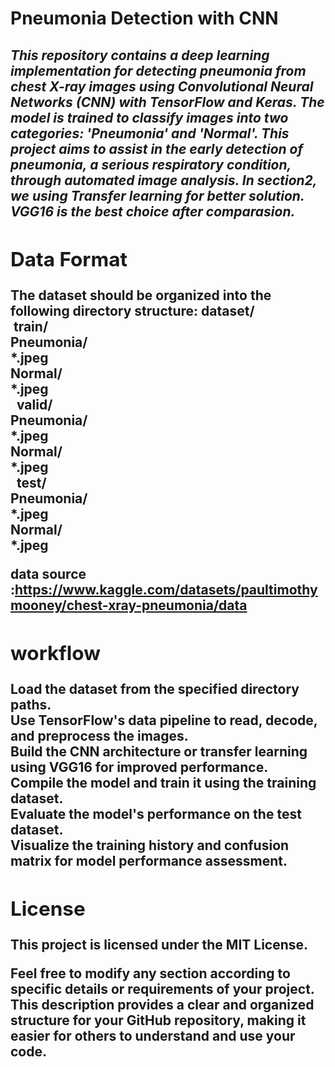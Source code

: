 <h1>Pneumonia Detection with CNN </h1>
<h2><Overview</h2>
<h5>
This repository contains a deep learning implementation for detecting pneumonia from chest X-ray images using Convolutional Neural Networks (CNN) with TensorFlow and Keras. The model is trained to classify images into two categories: 'Pneumonia' and 'Normal'. This project aims to assist in the early detection of pneumonia, a serious respiratory condition, through automated image analysis.
In section2, we using Transfer learning for better solution. VGG16 is the best choice after comparasion.
</h5>
<h2>Data Format</h2>
The dataset should be organized into the following directory structure:
dataset/<br>
    &nbsp;train/<br>
        Pneumonia/<br>
            *.jpeg<br>
        Normal/<br>
            *.jpeg<br>
   &nbsp; valid/<br>
        Pneumonia/<br>
            *.jpeg<br>
        Normal/<br>
            *.jpeg<br>
   &nbsp; test/<br>
        Pneumonia/<br>
            *.jpeg<br>
        Normal/<br>
            *.jpeg<br>

data source :https://www.kaggle.com/datasets/paultimothymooney/chest-xray-pneumonia/data

<h2>workflow</h2>
Load the dataset from the specified directory paths.<br>
Use TensorFlow's data pipeline to read, decode, and preprocess the images.<br>
Build the CNN architecture or transfer learning using VGG16 for improved performance.<br>
Compile the model and train it using the training dataset.<br>
Evaluate the model's performance on the test dataset.<br>
Visualize the training history and confusion matrix for model performance assessment.<br>

<h2>License</h2>
This project is licensed under the MIT License.

Feel free to modify any section according to specific details or requirements of your project. This description provides a clear and organized structure for your GitHub repository, making it easier for others to understand and use your code.
